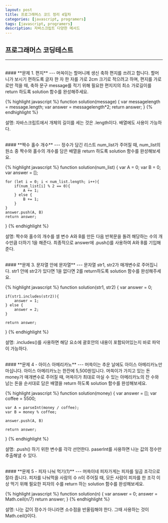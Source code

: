 ```yaml
---
layout: post
title: 프로그래머스 코드 정리 4일차
categories: [javascript, programers]
tags: [javascript, programers]
description: 자바스크립트 다양한 메서드
---
```


## 프로그래머스 코딩테스트
---

<br />
#### **문제 1. 편지** 
---
머쓱이는 할머니께 생신 축하 편지를 쓰려고 합니다. 할머니가 보시기 편하도록 글자 한 자 한 자를 가로 2cm 크기로 적으려고 하며, 편지를 가로로만 적을 때, 축하 문구 message를 적기 위해 필요한 편지지의 최소 가로길이를 return 하도록 solution 함수를 완성해주세요.

{% highlight javascript %}
function solution(message) {
    var messagelength = message.length;
    var answer = messagelength*2;
    return answer;
}
{% endhighlight %}

설명: 자바스크립트에서 개체의 길이를 세는 것은 .length이다. 배열에도 사용이 가능하다.

<br />
#### **짝수 홀수 개수** 
---
정수가 담긴 리스트 num_list가 주어질 때, num_list의 원소 중 짝수와 홀수의 개수를 담은 배열을 return 하도록 solution 함수를 완성해보세요.

{% highlight javascript %}
function solution(num_list) {
    var A = 0;
    var B = 0;
    var answer = [];
    
    for (let i = 0; i < num_list.length; i++){
        if(num_list[i] % 2 == 0){
            A += 1;
        } else {
            B += 1;
        }
    } 
    answer.push(A, B)
    return answer;
}
{% endhighlight %}

설명: 짝수와 홀수의 개수를 셀 변수 A와 B를 만든 다음 반복문을 돌려 해당하는 수의 개수만큼 더하기 1을 해준다. 최종적으로 answer에 .push()를 사용하여 A와 B를 기입해준다.

<br />
#### **문제 3. 문자열 안에 문자열** 
---
문자열 str1, str2가 매개변수로 주어집니다. str1 안에 str2가 있다면 1을 없다면 2를 return하도록 solution 함수를 완성해주세요.

{% highlight javascript %}
function solution(str1, str2) {
    var answer = 0;

    if(str1.includes(str2)){
        answer = 1;
    } else {
        answer = 2;
    }
    
    return answer;
}
{% endhighlight %}

설명: .includes()를 사용하면 해당 요소에 괄호안의 내용이 포함되어있는지 바로 파악이 가능하다.

<br />
#### **문제 4 - 아이스 아메리카노** 
---
머쓱이는 추운 날에도 아이스 아메리카노만 마십니다. 아이스 아메리카노는 한잔에 5,500원입니다. 머쓱이가 가지고 있는 돈 money가 매개변수로 주어질 때, 머쓱이가 최대로 마실 수 있는 아메리카노의 잔 수와 남는 돈을 순서대로 담은 배열을 return 하도록 solution 함수를 완성해보세요.

{% highlight javascript %}
function solution(money) {
    var answer = [];
    var coffee = 5500;
    
    var A = parseInt(money / coffee); 
    var B = money % coffee;
    
    answer.push(A, B)
        
    return answer;
}
{% endhighlight %}

설명: .push() 하기 위한 변수를 각각 선언한다. paserInt를 사용하면 나눈 값의 정수만 추출해낼 수 있다. 

<br />
#### **문제 5 - 피자 나눠 먹기(1)** 
---
머쓱이네 피자가게는 피자를 일곱 조각으로 잘라 줍니다. 피자를 나눠먹을 사람의 수 n이 주어질 때, 모든 사람이 피자를 한 조각 이상 먹기 위해 필요한 피자의 수를 return 하는 solution 함수를 완성해보세요.

{% highlight javascript %}
function solution(n) {
    var answer = 0;
    answer = Math.ceil(n/7)
    return answer;
}
{% endhighlight %}

설명: 나눈 값이 정수가 아니라면 소수점을 반올림해야 한다. 그때 사용하는 것이 Math.ceil()이다. 